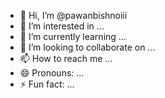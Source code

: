 - 👋 Hi, I’m @pawanbishnoiii
- 👀 I’m interested in ...
- 🌱 I’m currently learning ...
- 💞️ I’m looking to collaborate on ...
- 📫 How to reach me ...
- 😄 Pronouns: ...
- ⚡ Fun fact: ...

<!---
pawanbishnoiii/pawanbishnoiii is a ✨ special ✨ repository because its `README.md` (this file) appears on your GitHub profile.
You can click the Preview link to take a look at your changes.
--->
